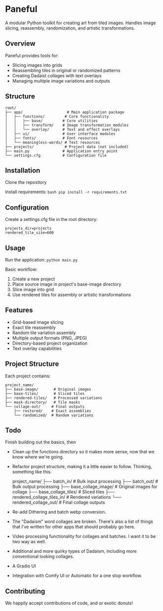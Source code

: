
# Paneful

A modular Python toolkit for creating art from tiled images. Handles image slicing, reassembly, randomization, and artistic transformations.

## Overview

Paneful provides tools for:
- Slicing images into grids
- Reassembling tiles in original or randomized patterns
- Creating Dadaist collages with text overlays
- Managing multiple image variations and outputs

## Structure
	root/
	├── app/                    # Main application package
	│   ├── functions/         # Core functionality
	│   │   ├── base/         # Core utilities
	│   │   ├── transform/    # Image transformation modules
	│   │   └── overlay/      # Text and effect overlays
	│   ├── ui/               # User interface modules
	│   ├── fonts/            # Font resources
	│   └── meaningless-words/ # Text resources
	├── projects/              # Project data (not included)
	├── main.py               # Application entry point
	└── settings.cfg          # Configuration file
## Installation 
Clone the repository 

Install requirements: 
```bash pip install -r requirements.txt```

## Configuration

Create a settings.cfg file in the root directory:

	projects_dir=projects
	rendered_tile_size=600

## Usage

Run the application:
`python main.py`

Basic workflow:

1.  Create a new project
2.  Place source image in project's base-image directory
3.  Slice image into grid
4.  Use rendered tiles for assembly or artistic transformations

## Features

-   Grid-based image slicing
-   Exact tile reassembly
-   Random tile variation assembly
-   Multiple output formats (PNG, JPEG)
-   Directory-based project organization
-   Text overlay capabilities

## Project Structure

Each project contains:

	project_name/
	├── base-image/       # Original images
	├── base-tiles/       # Sliced tiles
	├── rendered-tiles/   # Processed variations
	├── mask-directory/   # Tile masks
	└── collage-out/     # Final outputs
		├── restored/    # Exact assemblies
		└── randomized/  # Random variations

## Todo

Finish building out the basics, then 

* Clean up the functions directory so it makes more sense, now that we know where we're going.
* Refactor project structure, making it a little easier to follow. Thinking, something like this.

	project_name/
	├── batch_in/                    # Bulk input processing
	├── batch_out/                   # Bulk output processing
	├── base_collage_image/          # Original images for collage
	├── base_collage_tiles/          # Sliced tiles
	├── rendered_collage_tiles_in/   # Rendered variations
	└── rendered_collage_out/        # Final collage outputs

* Re-add Dithering and batch webp conversion.
* The "Dadaism" word collages are broken. There's also a list of things that I've written for other apps that should probably go here.
* Video processing functionality for collages and batches. I want it to be two way as well. 
* Additional and more quirky types of Dadaism, including more conventional looking collages. 
* A Gradio UI 
* Integration with Comfy UI or Automatic for a one stop workflow.


## Contributing

We happily accept contributions of code, and or exotic donuts!